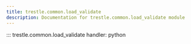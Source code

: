 ```yaml
---
title: trestle.common.load_validate
description: Documentation for trestle.common.load_validate module
---
```


::: trestle.common.load_validate
handler: python

